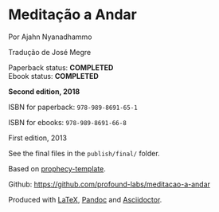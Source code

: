 Meditação a Andar
==============

Por Ajahn Nyanadhammo

Tradução de José Megre

Paperback status: **COMPLETED**  
Ebook status: **COMPLETED**

**Second edition, 2018**

ISBN for paperback: `978-989-8691-65-1`

ISBN for ebooks: `978-989-8691-66-8`

First edition, 2013

See the final files in the `publish/final/` folder.

Based on [prophecy-template].

Github: <https://github.com/profound-labs/meditacao-a-andar>

Produced with [LaTeX], [Pandoc] and [Asciidoctor].

[prophecy-template]: https://github.com/profound-labs/prophecy-template

[LaTeX]: http://latex-project.org/

[Pandoc]: http://pandoc.org/

[Asciidoctor]: http://asciidoctor.org/


